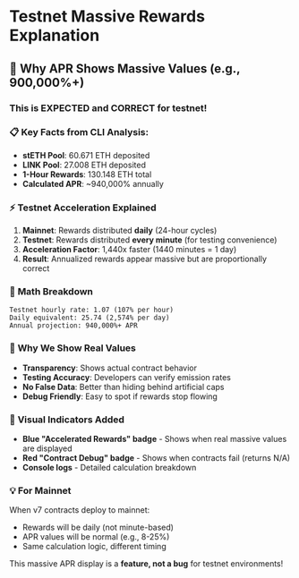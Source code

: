 # Testnet Massive Rewards Explanation

## 🚀 Why APR Shows Massive Values (e.g., 900,000%+)

### This is **EXPECTED** and **CORRECT** for testnet!

### 📋 **Key Facts from CLI Analysis:**
- **stETH Pool**: 60.671 ETH deposited
- **LINK Pool**: 27.008 ETH deposited  
- **1-Hour Rewards**: 130.148 ETH total
- **Calculated APR**: ~940,000% annually

### ⚡ **Testnet Acceleration Explained**
1. **Mainnet**: Rewards distributed **daily** (24-hour cycles)
2. **Testnet**: Rewards distributed **every minute** (for testing convenience)
3. **Acceleration Factor**: 1,440x faster (1440 minutes = 1 day)
4. **Result**: Annualized rewards appear massive but are proportionally correct

### 🧮 **Math Breakdown**
```
Testnet hourly rate: 1.07 (107% per hour)
Daily equivalent: 25.74 (2,574% per day)  
Annual projection: 940,000%+ APR
```

### 🎯 **Why We Show Real Values**
- **Transparency**: Shows actual contract behavior
- **Testing Accuracy**: Developers can verify emission rates
- **No False Data**: Better than hiding behind artificial caps
- **Debug Friendly**: Easy to spot if rewards stop flowing

### 🔧 **Visual Indicators Added**
- **Blue "Accelerated Rewards" badge** - Shows when real massive values are displayed
- **Red "Contract Debug" badge** - Shows when contracts fail (returns N/A)
- **Console logs** - Detailed calculation breakdown

### 💡 **For Mainnet**
When v7 contracts deploy to mainnet:
- Rewards will be daily (not minute-based)
- APR values will be normal (e.g., 8-25%)
- Same calculation logic, different timing

This massive APR display is a **feature, not a bug** for testnet environments!
